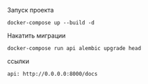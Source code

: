 Запуск проекта

    docker-compose up --build -d

Накатить миграции

    docker-compose run api alembic upgrade head

ссылки

    api: http://0.0.0.0:8000/docs
